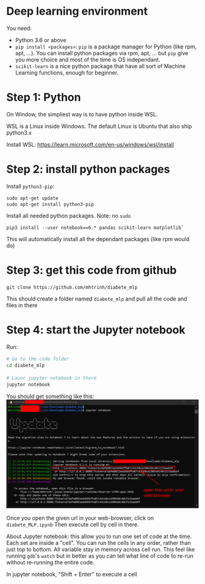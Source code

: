 # Deep learning environment
You need:
- Python 3.6 or above
- `pip install <packages>`: `pip` is a package manager for Python (like rpm, apt, ...). You can install python packages via rpm, apt, ... but `pip` give you more choice and most of the time is OS independant.
- `scikit-learn` is a nice python package that have all sort of Machine Learning functions, enough for beginner.

# Step 1: Python
On Window, the simpliest way is to have python inside WSL.

WSL is a Linux inside Windows. The default Linux is Ubuntu that also ship python3.x

Install WSL: https://learn.microsoft.com/en-us/windows/wsl/install

# Step 2: install python packages
Install `python3-pip`:
```
sudo apt-get update
sudo apt-get install python3-pip
```

Install all needed python packages. Note: no `sudo`
```
pip3 install --user notebook==6.* pandas scikit-learn matplotlib`
```
This will automatically install all the dependant packages (like rpm would do)

# Step 3: get this code from github
```
git clone https://github.com/mhtrinh/diabete_mlp
```
This should create a folder named `diabete_mlp` and pull all the code and files in there

# Step 4: start the Jupyter notebook
Run:
```bash
# Go to the code folder
cd diabete_mlp

# Launc jupyter notebook in there
jupyter notebook
```

You should get something like this:
![jupyter.png](jupyter.png)

Once you open the given url in your web-browser, click on `diabete_MLP.ipynb` Then execute cell by cell in there.

About Jupyter notebook: this allow you to run one set of code at the time. Each set are inside a "cell". You can run the cells in any  order, rather than just top to bottom. All variable stay in memory across cell run. This feel like running `gdb`'s  `watch` but in better as you can tell what line of code to re-run without re-running the entire code.

In jupyter notebook, "Shift + Enter" to execute a cell

